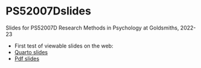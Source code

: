 # PS52007Dslides
Slides for PS52007D Research Methods in Psychology at Goldsmiths, 2022-23

- First test of viewable slides on the web: 
- [Quarto slides](https://ps52007dslides.littlemonkeylab.com/Lecture01/Lecture1-RJS.html#/title-slide)
- [Pdf slides](https://ps52007dslides.littlemonkeylab.com/Lecture01/Lecture1.pdf)

